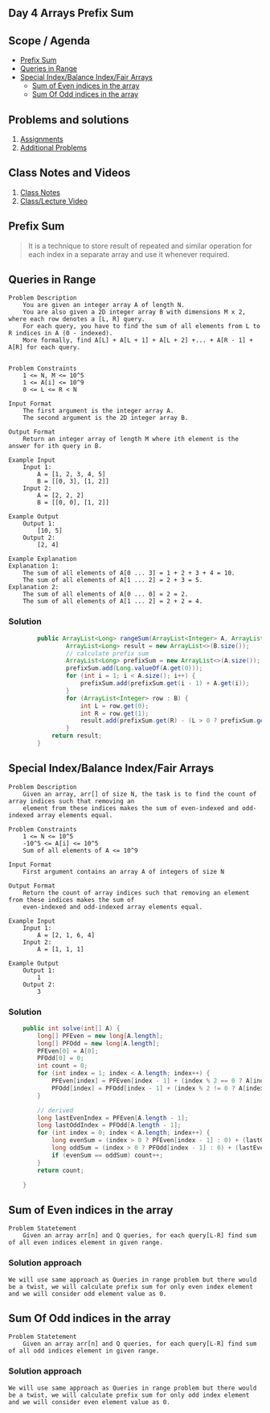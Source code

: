 ## Day 4 Arrays Prefix Sum

## Scope / Agenda
- [Prefix Sum](#prefix-sum)
- [Queries in Range](#queries-in-range)
- [Special Index/Balance Index/Fair Arrays](#special-indexbalance-indexfair-arrays)
	- [Sum of Even indices in the array](#sum-of-even-indices-in-the-array)
	- [Sum Of Odd indices in the array](#sum-of-odd-indices-in-the-array)
  

## Problems and solutions
1. [Assignments](https://github.com/rajpiyush220/Algorithms/tree/master/problems/src/main/java/com/learning/scaler/intermediate/prefix/sum/assignment)
2. [Additional Problems](https://github.com/rajpiyush220/Algorithms/tree/master/problems/src/main/java/com/learning/scaler/intermediate/prefix/sum/additional)

## Class Notes and Videos

1. [Class Notes](../../class_Notes/DSA%20Intermediate%20Notes/4%20Prefix%20Sum(30-08-23).pdf)
2. [Class/Lecture Video](https://www.youtube.com/watch?v=taGp_klxlKQ)


## Prefix Sum
> It is a technique to store result of repeated and similar operation for each index in a separate array and use it whenever required. 
## Queries in Range
	Problem Description
		You are given an integer array A of length N.
		You are also given a 2D integer array B with dimensions M x 2, where each row denotes a [L, R] query.
		For each query, you have to find the sum of all elements from L to R indices in A (0 - indexed).
		More formally, find A[L] + A[L + 1] + A[L + 2] +... + A[R - 1] + A[R] for each query.


	Problem Constraints
		1 <= N, M <= 10^5
		1 <= A[i] <= 10^9
		0 <= L <= R < N

	Input Format
		The first argument is the integer array A.
		The second argument is the 2D integer array B.

	Output Format
		Return an integer array of length M where ith element is the answer for ith query in B.

	Example Input
		Input 1:
			A = [1, 2, 3, 4, 5]
			B = [[0, 3], [1, 2]]
		Input 2:
			A = [2, 2, 2]
			B = [[0, 0], [1, 2]]

	Example Output
		Output 1:
			[10, 5]
		Output 2:
			[2, 4]

	Example Explanation
	Explanation 1:
		The sum of all elements of A[0 ... 3] = 1 + 2 + 3 + 4 = 10.
		The sum of all elements of A[1 ... 2] = 2 + 3 = 5.
	Explanation 2:
		The sum of all elements of A[0 ... 0] = 2 = 2.
		The sum of all elements of A[1 ... 2] = 2 + 2 = 4.
### Solution 
```java
		public ArrayList<Long> rangeSum(ArrayList<Integer> A, ArrayList<ArrayList<Integer>> B) {
				ArrayList<Long> result = new ArrayList<>(B.size());
				// calculate prefix sum
				ArrayList<Long> prefixSum = new ArrayList<>(A.size());
				prefixSum.add(Long.valueOf(A.get(0)));
				for (int i = 1; i < A.size(); i++) {
					prefixSum.add(prefixSum.get(i - 1) + A.get(i));
				}
				for (ArrayList<Integer> row : B) {
					int L = row.get(0);
					int R = row.get(1);
					result.add(prefixSum.get(R) - (L > 0 ? prefixSum.get(L - 1) : 0));
				}
			return result;
		}
```
## Special Index/Balance Index/Fair Arrays
	Problem Description
		Given an array, arr[] of size N, the task is to find the count of array indices such that removing an
		element from these indices makes the sum of even-indexed and odd-indexed array elements equal.

	Problem Constraints
		1 <= N <= 10^5
		-10^5 <= A[i] <= 10^5
		Sum of all elements of A <= 10^9

	Input Format
		First argument contains an array A of integers of size N

	Output Format
		Return the count of array indices such that removing an element from these indices makes the sum of
		even-indexed and odd-indexed array elements equal.

	Example Input
		Input 1:
			A = [2, 1, 6, 4]
		Input 2:
			A = [1, 1, 1]

	Example Output
		Output 1:
			1
		Output 2:
			3
### Solution
```java
	public int solve(int[] A) {
        long[] PFEven = new long[A.length];
        long[] PFOdd = new long[A.length];
        PFEven[0] = A[0];
        PFOdd[0] = 0;
        int count = 0;
        for (int index = 1; index < A.length; index++) {
            PFEven[index] = PFEven[index - 1] + (index % 2 == 0 ? A[index] : 0);
            PFOdd[index] = PFOdd[index - 1] + (index % 2 != 0 ? A[index] : 0);
        }

        // derived
        long lastEvenIndex = PFEven[A.length - 1];
        long lastOddIndex = PFOdd[A.length - 1];
        for (int index = 0; index < A.length; index++) {
            long evenSum = (index > 0 ? PFEven[index - 1] : 0) + (lastOddIndex - PFOdd[index]);
            long oddSum = (index > 0 ? PFOdd[index - 1] : 0) + (lastEvenIndex - PFEven[index]);
            if (evenSum == oddSum) count++;
        }
        return count;

    }
```
## Sum of Even indices in the array
	Problem Statetement
		Given an array arr[n] and Q queries, for each query[L-R] find sum of all even indices element in given range.
### Solution approach
	We will use same approach as Queries in range problem but there would be a twist, we will calculate prefix sum for only even index element and we will consider odd element value as 0.
## Sum Of Odd indices in the array
	Problem Statetement
		Given an array arr[n] and Q queries, for each query[L-R] find sum of all odd indices element in given range.
### Solution approach
	We will use same approach as Queries in range problem but there would be a twist, we will calculate prefix sum for only odd index element and we will consider even element value as 0.